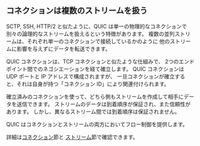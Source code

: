 ## コネクションは複数のストリームを扱う

SCTP, SSH, HTTP/2 と似たように、QUIC は単一の物理的なコネクションで
別々の論理的なストリームを扱えるという特徴があります。
複数の並列ストリームは、それぞれ単一のコネクションで接続しているかのように
他のストリームに影響を与えずにデータを転送できます。

QUIC コネクションは、TCP コネクションと似たような仕組みで、
2つのエンドポイント間でのネゴシエーションを経て確立します。
QUIC コネクションは UDP ポートと IP アドレスで構成されますが、
一旦コネクションが確立すると、それは自身が持つ「コネクション ID」により関連付けられます。

確立済みのコネクションを使って、どちら側もストリームを作成して相手にデータを送信できます。
ストリームのデータは到着順序が保証され、また信頼性があります。
しかし、異なるストリーム間では到着順序は保証されません。

QUIC はコネクションとストリームの両方においてフロー制御を提供します。

詳細は[コネクション](quic-connections.md)節と
[ストリーム](quic-streams.md)節で確認できます。
